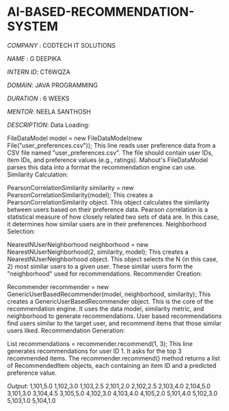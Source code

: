# AI-BASED-RECOMMENDATION-SYSTEM

*COMPANY* : CODTECH IT SOLUTIONS

*NAME* : G DEEPIKA

*INTERN ID*: CT6WQZA

*DOMAIN*: JAVA PROGRAMMING

*DURATION* : 6 WEEKS

*MENTOR*: NEELA SANTHOSH


*DESCRIPTION*:
Data Loading:

FileDataModel model = new FileDataModel(new File("user_preferences.csv"));
This line reads user preference data from a CSV file named "user_preferences.csv". The file should contain user IDs, item IDs, and preference values (e.g., ratings). Mahout's FileDataModel parses this data into a format the recommendation engine can use.
Similarity Calculation:

PearsonCorrelationSimilarity similarity = new PearsonCorrelationSimilarity(model);
This creates a PearsonCorrelationSimilarity object. This object calculates the similarity between users based on their preference data. Pearson correlation is a statistical measure of how closely related two sets of data are. In this case, it determines how similar users are in their preferences.
Neighborhood Selection:

NearestNUserNeighborhood neighborhood = new NearestNUserNeighborhood(2, similarity, model);
This creates a NearestNUserNeighborhood object. This object selects the N (in this case, 2) most similar users to a given user. These similar users form the "neighborhood" used for recommendations.
Recommender Creation:

Recommender recommender = new GenericUserBasedRecommender(model, neighborhood, similarity);
This creates a GenericUserBasedRecommender object. This is the core of the recommendation engine. It uses the data model, similarity metric, and neighborhood to generate recommendations. User based recommendations find users similar to the target user, and recommend items that those similar users liked.
Recommendation Generation:

List<RecommendedItem> recommendations = recommender.recommend(1, 3);
This line generates recommendations for user ID 1. It asks for the top 3 recommended items. The recommender.recommend() method returns a list of RecommendedItem objects, each containing an item ID and a predicted preference value.

*Output*:
1,101,5.0
1,102,3.0
1,103,2.5
2,101,2.0
2,102,2.5
2,103,4.0
2,104,5.0
3,101,3.0
3,104,4.5
3,105,5.0
4,102,3.0
4,103,4.0
4,105,2.0
5,101,4.0
5,102,3.0
5,103,1.0
5,104,1.0
